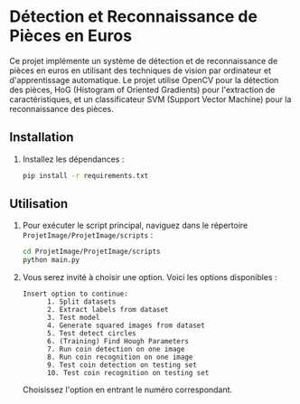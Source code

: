 # Détection et Reconnaissance de Pièces en Euros

Ce projet implémente un système de détection et de reconnaissance de pièces en euros en utilisant des techniques de vision par ordinateur et d'apprentissage automatique. Le projet utilise OpenCV pour la détection des pièces, HoG (Histogram of Oriented Gradients) pour l'extraction de caractéristiques, et un classificateur SVM (Support Vector Machine) pour la reconnaissance des pièces.


## Installation


1. Installez les dépendances :
    ```sh
    pip install -r requirements.txt
    ```

## Utilisation

1. Pour exécuter le script principal, naviguez dans le répertoire `ProjetImage/ProjetImage/scripts` :
    ```sh
    cd ProjetImage/ProjetImage/scripts
    python main.py
    ```

2. Vous serez invité à choisir une option. Voici les options disponibles :
    ```plaintext
    Insert option to continue:
          1. Split datasets
          2. Extract labels from dataset
          3. Test model
          4. Generate squared images from dataset
          5. Test detect circles
          6. (Training) Find Hough Parameters
          7. Run coin detection on one image
          8. Run coin recognition on one image
          9. Test coin detection on testing set
          10. Test coin recognition on testing set
    ```

   Choisissez l'option en entrant le numéro correspondant.

